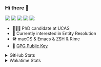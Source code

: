 ### Hi there 👋

[![](https://img.shields.io/badge/-Email-325180?logo=maildotru&logoColor=white&style=flat-square)](mailto:hi@wang.tianshu.me)
[![](https://img.shields.io/badge/-GitHub-black?logo=GitHub&style=flat-square)](https://github.com/tshu-w)
[![](https://img.shields.io/badge/-Telegram-26a5e4?labelColor=fafafa&logo=telegram&style=flat-square)](https://t.me/tshu_w) 
[![](https://img.shields.io/badge/-Twitter-1da1f2?logo=Twitter&logoColor=white&style=flat-square)](https://twitter.com/tshu_w)
[![](https://komarev.com/ghpvc/?username=tshu-w&color=blueviolet&style=flat-square)]()



- 🧑🏻‍🎓 PhD candidate at UCAS
- 🔭 Currently interested in Entity Resolution
- 🛠 macOS & Emacs & ZSH & Rime
- 🔑 [GPG Public Key](https://github.com/tshu-w/dotfiles/blob/main/config/gnupg/public.asc)

<details>

<summary>GitHub Stats</summary>

![Tianshu's GitHub stats](https://github-readme-stats.vercel.app/api?username=tshu-w&show_icons=true&theme=buefy&count_private=true)
  
</details>


<details>
  <summary>Wakatime Stats</summary>

  Currently, files accessed by tramp cannot be tracked by wakatime, see https://github.com/wakatime/wakatime-mode/issues/27
  <br>
  
<!--START_SECTION:waka-->
![Code Time](http://img.shields.io/badge/Code%20Time-6%2C391%20hrs%2024%20mins-blue)

**I'm a Night 🦉** 

```text
🌞 Morning                260 commits         ██░░░░░░░░░░░░░░░░░░░░░░░   09.58 % 
🌆 Daytime                954 commits         █████████░░░░░░░░░░░░░░░░   35.16 % 
🌃 Evening                1200 commits        ███████████░░░░░░░░░░░░░░   44.23 % 
🌙 Night                  299 commits         ███░░░░░░░░░░░░░░░░░░░░░░   11.02 % 
```
📅 **I'm Most Productive on Tuesday** 

```text
Monday                   455 commits         ████░░░░░░░░░░░░░░░░░░░░░   16.77 % 
Tuesday                  716 commits         ███████░░░░░░░░░░░░░░░░░░   26.39 % 
Wednesday                370 commits         ███░░░░░░░░░░░░░░░░░░░░░░   13.64 % 
Thursday                 176 commits         ██░░░░░░░░░░░░░░░░░░░░░░░   06.49 % 
Friday                   500 commits         █████░░░░░░░░░░░░░░░░░░░░   18.43 % 
Saturday                 337 commits         ███░░░░░░░░░░░░░░░░░░░░░░   12.42 % 
Sunday                   159 commits         █░░░░░░░░░░░░░░░░░░░░░░░░   05.86 % 
```


📊 **This Week I Spent My Time On** 

```text
💬 Programming Languages: 
sh                       13 hrs 12 mins      █████████████████████████   100.00 % 

🔥 Editors: 
Zsh                      13 hrs 12 mins      █████████████████████████   100.00 % 

🐱‍💻 Projects: 
Terminal                 9 hrs 16 mins       ██████████████████░░░░░░░   70.31 % 
Rime                     1 hr 21 mins        ███░░░░░░░░░░░░░░░░░░░░░░   10.25 % 
lit-arkent               49 mins             ██░░░░░░░░░░░░░░░░░░░░░░░   06.20 % 
Auto-GPT                 36 mins             █░░░░░░░░░░░░░░░░░░░░░░░░   04.60 % 
rime-ice                 27 mins             █░░░░░░░░░░░░░░░░░░░░░░░░   03.48 % 

💻 Operating System: 
Mac                      11 hrs 2 mins       █████████████████████░░░░   83.69 % 
Linux                    2 hrs 9 mins        ████░░░░░░░░░░░░░░░░░░░░░   16.31 % 
```

**I Mostly Code in Python** 

```text
Python                   19 repos            █████████░░░░░░░░░░░░░░░░   36.54 % 
Emacs Lisp               10 repos            █████░░░░░░░░░░░░░░░░░░░░   19.23 % 
Ruby                     3 repos             █░░░░░░░░░░░░░░░░░░░░░░░░   05.77 % 
Jupyter Notebook         2 repos             █░░░░░░░░░░░░░░░░░░░░░░░░   03.85 % 
Lua                      1 repo              ░░░░░░░░░░░░░░░░░░░░░░░░░   01.92 % 
```




 Last Updated on 16/04/2023 08:11:58 UTC
<!--END_SECTION:waka-->
</details>
